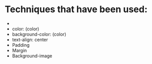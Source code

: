 # Techniques that have been used:
- <style></style>
- color: (color)
- background-color: (color)
- text-align: center
- Padding
- Margin
- Background-image